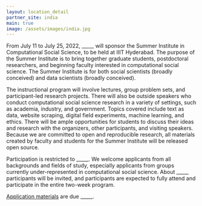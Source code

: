 ```yaml
---
layout: location_detail
partner_site: india
main: true
image: /assets/images/india.jpg
---
```


From July 11 to July 25, 2022, \_\_\_\_\_ will sponsor the Summer Institute in Computational Social Science, to be held at IIIT Hyderabad. The purpose of the Summer Institute is to bring together graduate students, postdoctoral researchers, and beginning faculty interested in computational social science. The Summer Institute is for both social scientists (broadly conceived) and data scientists (broadly conceived).

The instructional program will involve lectures, group problem sets, and participant-led research projects. There will also be outside speakers who conduct computational social science research in a variety of settings, such as academia, industry, and government. Topics covered include text as data, website scraping, digital field experiments, machine learning, and ethics. There will be ample opportunities for students to discuss their ideas and research with the organizers, other participants, and visiting speakers. Because we are committed to open and reproducible research, all materials created by faculty and students for the Summer Institute will be released open source.

Participation is restricted to \_\_\_\_\_. We welcome applicants from all backgrounds and fields of study, especially applicants from groups currently under-represented in computational social science. About \_\_\_\_\_ participants will be invited, and participants are expected to fully attend and participate in the entire two-week program.

[Application materials](https://compsocialscience.github.io/summer-institute/2022/india/apply) are due \_\_\_\_\_.
